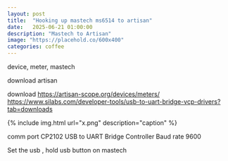 ```yaml
---
layout: post
title:  "Hooking up mastech ms6514 to artisan"
date:   2025-06-21 01:00:00
description: "Mastech to Artisan"
image: "https://placehold.co/600x400"
categories: coffee
---
```


device, meter, mastech

download artisan

download 
https://artisan-scope.org/devices/meters/
https://www.silabs.com/developer-tools/usb-to-uart-bridge-vcp-drivers?tab=downloads


{% include img.html url="x.png" description="caption" %}

comm port CP2102 USB to UART Bridge Controller
Baud rate 9600

Set the usb , hold usb button on mastech
